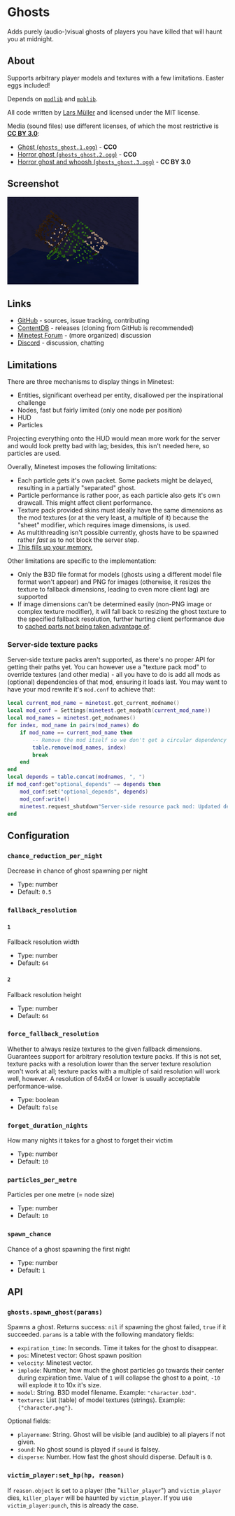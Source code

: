 # Ghosts

Adds purely (audio-)visual ghosts of players you have killed that will haunt you at midnight.

## About

Supports arbitrary player models and textures with a few limitations. Easter eggs included!

Depends on [`modlib`](https://github.com/appgurueu/modlib) and [`moblib`](https://github.com/appgurueu/moblib).

All code written by [Lars Müller](https://github.com/appgurueu) and licensed under the MIT license.

Media (sound files) use different licenses, of which the most restrictive is [**CC BY 3.0**](https://creativecommons.org/licenses/by/3.0/):

* [Ghost (`ghosts_ghost.1.ogg`)](https://freesound.org/people/yunusakademi/sounds/515865/) - **CC0**
* [Horror ghost (`ghosts_ghost.2.ogg`)](https://freesound.org/people/HaraldDeLuca/sounds/380510/) - **CC0**
* [Horror ghost and whoosh (`ghosts_ghost.3.ogg`)](https://freesound.org/people/klankbeeld/sounds/169979/) - **CC BY 3.0**

## Screenshot

![Screenshot](screenshot.png)

## Links

* [GitHub](https://github.com/appgurueu/ghosts) - sources, issue tracking, contributing
* [ContentDB](https://content.minetest.net/packages/LMD/ghosts/) - releases (cloning from GitHub is recommended)
* [Minetest Forum](https://forum.minetest.net/viewtopic.php?f=9&t=27305) - (more organized) discussion
* [Discord](https://discord.gg/ysP74by) - discussion, chatting

## Limitations

There are three mechanisms to display things in Minetest:

* Entities, significant overhead per entity, disallowed per the inspirational challenge
* Nodes, fast but fairly limited (only one node per position)
* HUD
* Particles

Projecting everything onto the HUD would mean more work for the server and would look pretty bad with lag; besides, this isn't needed here, so particles are used.

Overally, Minetest imposes the following limitations:

* Each particle gets it's own packet. Some packets might be delayed, resulting in a partially "separated" ghost.
* Particle performance is rather poor, as each particle also gets it's own drawcall. This might affect client performance.
* Texture pack provided skins must ideally have the same dimensions as the mod textures (or at the very least, a multiple of it) because the "sheet" modifier, which requires image dimensions, is used.
* As multithreading isn't possible currently, ghosts have to be spawned rather *fast* as to not block the server step.
* [This fills up your memory.](https://github.com/minetest/minetest/issues/11531)

Other limitations are specific to the implementation:

* Only the B3D file format for models (ghosts using a different model file format won't appear) and PNG for images (otherwise, it resizes the texture to fallback dimensions, leading to even more client lag) are supported
* If image dimensions can't be determined easily (non-PNG image or complex texture modifier), it will fall back to resizing the ghost texture to the specified fallback resolution, further hurting client performance due to [cached parts not being taken advantage of](https://github.com/minetest/minetest/issues/11587).

### Server-side texture packs

Server-side texture packs aren't supported, as there's no proper API for getting their paths yet. You can however use a "texture pack mod" to override textures (and other media) - all you have to do is add all mods as (optional) dependencies of that mod, ensuring it loads last. You may want to have your mod rewrite it's `mod.conf` to achieve that:

```lua
local current_mod_name = minetest.get_current_modname()
local mod_conf = Settings(minetest.get_modpath(current_mod_name))
local mod_names = minetest.get_modnames()
for index, mod_name in pairs(mod_names) do
	if mod_name == current_mod_name then
		-- Remove the mod itself so we don't get a circular dependency
		table.remove(mod_names, index)
		break
	end
end
local depends = table.concat(modnames, ", ")
if mod_conf:get"optional_depends" ~= depends then
	mod_conf:set("optional_depends", depends)
	mod_conf:write()
	minetest.request_shutdown"Server-side resource pack mod: Updated dependencies, please restart"
end
```

## Configuration

<!--modlib:conf:2-->
### `chance_reduction_per_night`

Decrease in chance of ghost spawning per night

* Type: number
* Default: `0.5`

### `fallback_resolution`

#### `1`

Fallback resolution width

* Type: number
* Default: `64`

#### `2`

Fallback resolution height

* Type: number
* Default: `64`


### `force_fallback_resolution`

Whether to always resize textures to the given fallback dimensions. Guarantees support for arbitrary resolution texture packs. If this is not set, texture packs with a resolution lower than the server texture resolution won't work at all; texture packs with a multiple of said resolution will work well, however. A resolution of 64x64 or lower is usually acceptable performance-wise.

* Type: boolean
* Default: `false`

### `forget_duration_nights`

How many nights it takes for a ghost to forget their victim

* Type: number
* Default: `10`

### `particles_per_metre`

Particles per one metre (= node size)

* Type: number
* Default: `10`

### `spawn_chance`

Chance of a ghost spawning the first night

* Type: number
* Default: `1`
<!--modlib:conf-->

## API

### `ghosts.spawn_ghost(params)`

Spawns a ghost. Returns success: `nil` if spawning the ghost failed, `true` if it succeeded. `params` is a table with the following mandatory fields:

* `expiration_time`: In seconds. Time it takes for the ghost to disappear.
* `pos`: Minetest vector: Ghost spawn position
* `velocity`: Minetest vector.
* `implode`: Number, how much the ghost particles go towards their center during expiration time. Value of `1` will collapse the ghost to a point, `-10` will explode it to 10x it's size.
* `model`: String. B3D model filename. Example: `"character.b3d"`.
* `textures`: List (table) of model textures (strings). Example: `{"character.png"}`.

Optional fields:

* `playername`: String. Ghost will be visible (and audible) to all players if not given.
* `sound`: No ghost sound is played if `sound` is falsey.
* `disperse`: Number. How fast the ghost should disperse. Default is `0`.

### `victim_player:set_hp(hp, reason)`

If `reason.object` is set to a player (the "`killer_player`") and `victim_player` dies, `killer_player` will be haunted by `victim_player`. If you use `victim_player:punch`, this is already the case.